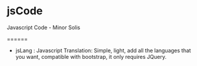 jsCode
======

Javascript Code - Minor Solis

======
- jsLang : Javascript Translation: Simple, light, add all the languages that you want, compatible with bootstrap, it only requires JQuery.




